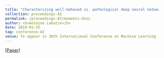 ```yaml
---
title: "Characterizing well-behaved vs. pathological deep neural networks"
collection: proceedings-AI
permalink: /proceedings-AI/moments-dnns
author: <b>Antoine Labatie</b>
date: 2019-01-25
tag: conference-AI
venue: To appear in 36th International Conference on Machine Learning
---
```


[[Paper](https://arxiv.org/abs/1811.03087)]
<br>
<br>
